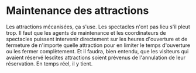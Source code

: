 # Maintenance des attractions

Les attractions mécanisées, ça s'use. Les spectacles n'ont pas lieu s'il pleut trop. Il faut que les agents de maintenance et les coordinateurs de spectacles puissent intervenir directement sur les heures d'ouverture et de fermeture de n'importe quelle attraction pour en limiter le temps d'ouverture ou les fermer complètement. Et il faudra, bien entendu, que les visiteurs qui avaient réservé lesdites attractions soient prévenus de l'annulation de leur réservation. En temps réel, il y tient.

